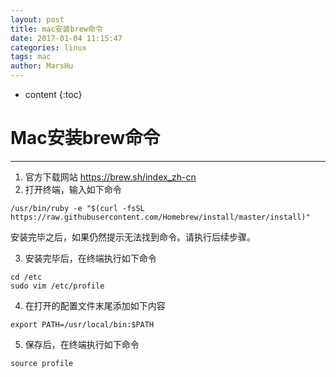```yaml
---
layout: post
title: mac安装brew命令
date: 2017-01-04 11:15:47
categories: linux
tags: mac
author: MarsHu
---
```


* content
{:toc}

# Mac安装brew命令 #
----------
1. 官方下载网站
https://brew.sh/index_zh-cn
2. 打开终端，输入如下命令
```
/usr/bin/ruby -e "$(curl -fsSL https://raw.githubusercontent.com/Homebrew/install/master/install)"
``` 
安装完毕之后，如果仍然提示无法找到命令。请执行后续步骤。




3. 安装完毕后，在终端执行如下命令
```
cd /etc
sudo vim /etc/profile
```
4. 在打开的配置文件末尾添加如下内容
```
export PATH=/usr/local/bin:$PATH
```
5. 保存后，在终端执行如下命令
```
source profile
```